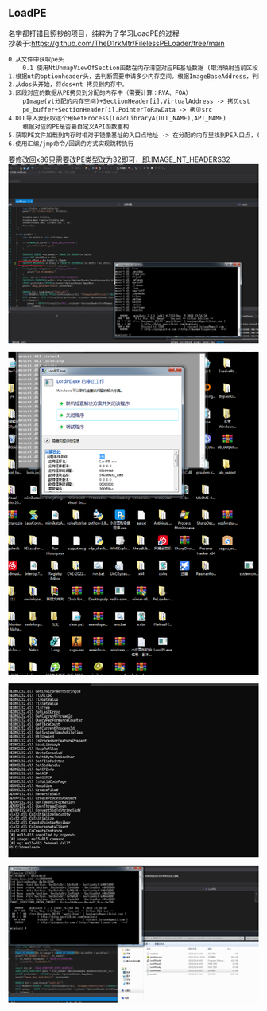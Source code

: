 ## LoadPE ##
名字都打错且照抄的项目，纯粹为了学习LoadPE的过程    
抄袭于:https://github.com/TheD1rkMtr/FilelessPELoader/tree/main    


```txt
0.从文件中获取pe头
    0.1 使用NtUnmapViewOfSection函数在内存清空对应PE基址数据 (取消映射当前区段)
1.根据nt的optionheader头，去判断需要申请多少内存空间。根据ImageBaseAddress，判断申请内存的基址
2.从dos头开始，将dos+nt 拷贝到内存中。
3.区段对应的数据从PE拷贝到分配的内存中（需要计算：RVA、FOA）
    pImage(vt分配的内存空间)+SectionHeader[i].VirtualAddress -> 拷贝dst
    pe_buffer+SectionHeader[i].PointerToRawData -> 拷贝src
4.DLL导入表获取逐个用GetProcess(LoadLibraryA(DLL_NAME),API_NAME)
    根据对应的PE是否要自定义API函数重构
5.获取PE文件加载到内存时相对于镜像基址的入口点地址 -> 在分配的内存里找到PE入口点，(size_t)(pImage)+nt_header->OptionalHeader.AddressOfEntryPoint
6.使用汇编/jmp命令/回调的方式实现跳转执行
```

要修改回x86只需要改PE类型改为32即可，即:IMAGE_NT_HEADERS32
![](img/1.png)

![](img/2.png)

![](img/3.png)

![](img/4.png)
